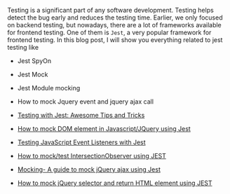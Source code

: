 
Testing is a significant part of any software development. Testing helps detect the bug early and reduces the testing time. Earlier, we only focused on backend testing, but nowadays, there are a lot of frameworks available for frontend testing. One of them is `Jest`, a very popular framework for frontend testing. 
In this blog post, I will show you everything related to jest testing like

- Jest SpyOn
- Jest Mock 
- Jest Module mocking
- How to mock Jquery event and jquery ajax call



- [Testing with Jest: Awesome Tips and Tricks](https://www.codeguru.co.in/2021/03/jest-tips-and-trics.html)
- [How to mock DOM element in Javascript/JQuery using Jest](https://www.codeguru.co.in/2021/02/how-to-mock-dom-element-in.html)
- [ Testing JavaScript Event Listeners with Jest](https://www.codeguru.co.in/2021/02/testing-javascript-events-with-jest.html)
- [How to mock/test IntersectionObserver using JEST](https://www.codeguru.co.in/2022/02/how-to-mocktest-intersectionobserver.html)

- [Mocking- A guide to mock jQuery ajax using Jest](https://www.codeguru.co.in/2021/04/how-to-test-jquery-ajax-using-jest.html)
- [How to mock jQuery selector and return HTML element using JEST](https://www.codeguru.co.in/2021/04/how-to-mock-jquery-selector-using-jest.html)
<!--stackedit_data:
eyJoaXN0b3J5IjpbMTM2NTYzNjYxLDE1NzY3MDM0NTRdfQ==
-->